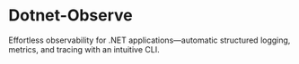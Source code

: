 # Dotnet-Observe
Effortless observability for .NET applications—automatic structured logging, metrics, and tracing with an intuitive CLI.
